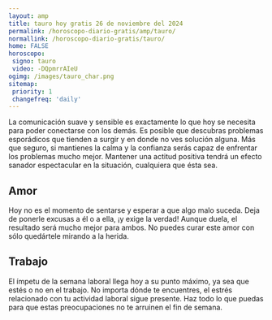 ```yaml
---
layout: amp
title: tauro hoy gratis 26 de noviembre del 2024 
permalink: /horoscopo-diario-gratis/amp/tauro/
normallink: /horoscopo-diario-gratis/tauro/
home: FALSE
horoscopo:
 signo: tauro
 video: -DQpmrrAIeU
ogimg: /images/tauro_char.png
sitemap:
 priority: 1
 changefreq: 'daily'
---
```



La comunicación suave y sensible es exactamente lo que hoy se necesita para poder conectarse con los demás. Es posible que descubras problemas esporádicos que tienden a surgir y en donde no ves solución alguna. Más que seguro, si mantienes la calma y la confianza serás capaz de enfrentar los problemas mucho mejor. Mantener una actitud positiva tendrá un efecto sanador espectacular en la situación, cualquiera que ésta sea.

## Amor

Hoy no es el momento de sentarse y esperar a que algo malo suceda. Deja de ponerle excusas a él o a ella, ¡y exige la verdad! Aunque duela, el resultado será mucho mejor para ambos. No puedes curar este amor con sólo quedártele mirando a la herida.

## Trabajo

El ímpetu de la semana laboral llega hoy a su punto máximo, ya sea que estés o no en el trabajo. No importa dónde te encuentres, el estrés relacionado con tu actividad laboral sigue presente. Haz todo lo que puedas para que estas preocupaciones no te arruinen el fin de semana.